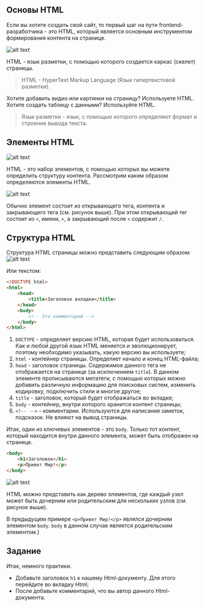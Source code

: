 ## Основы HTML

Если вы хотите создать свой сайт, то первый шаг на пути frontend-разработчика - это HTML, который является основным инструментом формирования контента на странице.

![alt text](https://user-images.githubusercontent.com/4215285/52063554-f00f7880-2583-11e9-8119-db108f7bb770.jpeg)

HTML - язык разметки, с помощью которого создается каркас (скелет) страницы.

> HTML - HyperText Markup Language (Язык гипертекстовой разметки).

Хотите добавить видио или картинки на страницу?
Используете HTML. Хотите создать таблицу с данными? Используйте HTML.

> Язык разметки - язык, с помощью которого определяют формат и строение вывода текста.

## Элементы HTML

![alt text](https://user-images.githubusercontent.com/4215285/52063555-f00f7880-2583-11e9-8e57-82e9857ae241.jpeg)

HTML - это набор элементов, с помощью которых вы можете определить структуру контента.
Рассмотрим каким образом определяются элементы HTML.

![alt text](https://user-images.githubusercontent.com/4215285/52063556-f0a80f00-2583-11e9-85c1-f1b92a88be43.jpeg)

Обычно элемент состоит из открывающего тега, контента и закрывающего тега (см. рисунок выше).
При этом открывающий тег состоит из `<`, имени, `>`, а закрывающий после `<` содержит `/`.

## Структура HTML

Структура HTML страницы можно представить следующим образом:
![alt text](https://user-images.githubusercontent.com/4215285/52063562-f140a580-2583-11e9-8b74-6f8d809971e9.jpeg)

Или текстом:

```html
<!DOCTYPE html>
<html>
    <head>
        <title>Заголовок вкладки</title>
    </head>
    <body>
        <!-- Это комментарий -->
    </body>
</html>
```

1. `DOCTYPE` - определяет версию HTML, которая будет использоваться. Как и любой другой язык HTML меняется и эволюционирует, поэтому необходимо указывать, какую версию вы используете;
2. `html` - контейнер страницы. Определяет начало и конец HTML-файла;
3. `head` - заголовок страницы. Содержимое данного тега не отображается на странице (за исключением `title`). В данном элементе прописываются метатеги, с помощью которых можно добавить различную информацию для поисковых систем, изменить кодировку, подключить стили и многое другое;
4. `title` - заголовок, который будет отображаться во вкладке;
5. `body` - контейнер, внутри которого хранится контент страницы;
6. `<!-- -->` - комментарии. Используются для написания заметок, подсказок. Не влияют на вывод страницы.

Итак, один из ключевых элементов - это `body`. Только тот контент, который находится внутри данного элемента, может быть отображен на странице.

```html
<body>
    <h1>Заголовок</h1>
    <p>Привет Мир!</p>
</body>
```

![alt text](https://user-images.githubusercontent.com/4215285/52063569-f271d280-2583-11e9-8259-daff2404fa06.jpeg)

HTML можно представить как дерево элементов, где каждый узел может быть дочерним или родительским для нескольких узлов (см. рисунок выше).

В предыдущем примере `<p>Привет Мир!</p>` являлся дочерним элементом `body`. `body` в данном случае является родительским элементом.)


## Задание

Итак, немного практики.

- Добавьте заголовок `h1` к нашему Html-документу. Для этого перейдите во вкладку Html;
- После добавьте комментарий, что вы автор данного Html-документа.